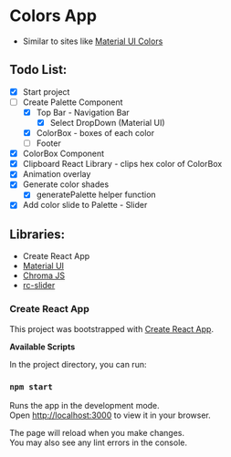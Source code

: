 # Colors App
- Similar to sites like [Material UI Colors](http://materialuicolors.co/?utm_source=launchers)

## Todo List:
- [x] Start project
- [ ] Create Palette Component
  - [x] Top Bar - Navigation Bar
    - [x] Select DropDown (Material UI) 
  - [x] ColorBox - boxes of each color
  - [ ] Footer
- [x] ColorBox Component
- [x] Clipboard React Library - clips hex color of ColorBox
- [x] Animation overlay
- [x] Generate color shades
  - [x] generatePalette helper function
- [x] Add color slide to Palette - Slider

## Libraries:
- Create React App
- [Material UI](https://mui.com/)
- [Chroma JS](https://gka.github.io/chroma.js/)
- [rc-slider](https://www.npmjs.com/package/rc-slider)


### Create React App

This project was bootstrapped with [Create React App](https://github.com/facebook/create-react-app).

**Available Scripts**

In the project directory, you can run:

### `npm start`

Runs the app in the development mode.\
Open [http://localhost:3000](http://localhost:3000) to view it in your browser.

The page will reload when you make changes.\
You may also see any lint errors in the console.

